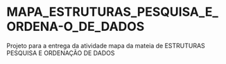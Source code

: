 # MAPA_ESTRUTURAS_PESQUISA_E_ORDENA-O_DE_DADOS
Projeto para a entrega da atividade mapa da mateia de ESTRUTURAS PESQUISA E ORDENAÇÃO DE DADOS
